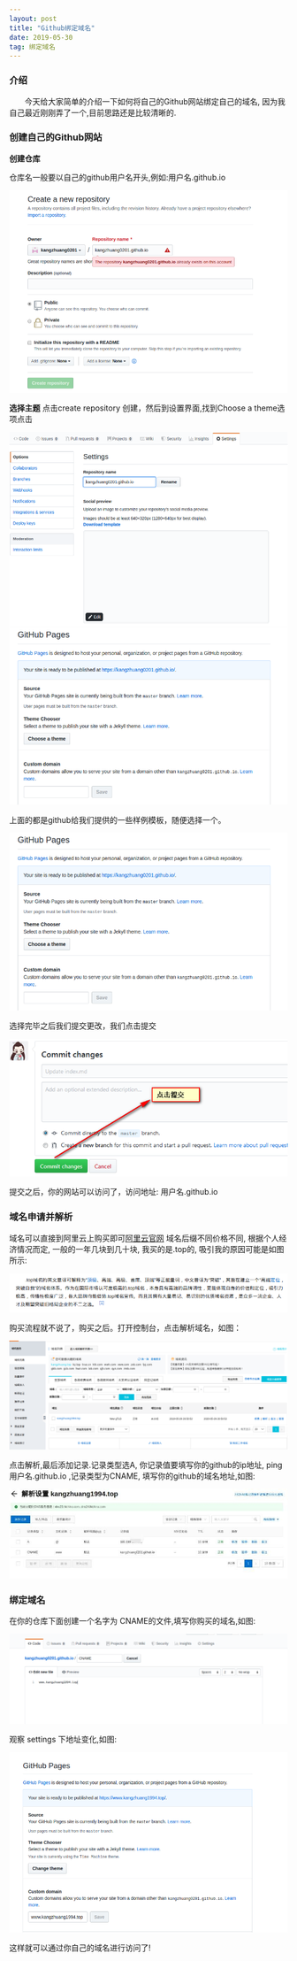 ```yaml
---
layout: post
title: "Github绑定域名"
date: 2019-05-30
tag: 绑定域名
---
```


### 介绍

　　今天给大家简单的介绍一下如何将自己的Github网站绑定自己的域名, 因为我自己最近刚刚弄了一个,目前思路还是比较清晰的.

### 创建自己的Github网站

**创建仓库**

仓库名一般要以自己的github用户名开头,例如:用户名.github.io

![](/images/posts/DomainDeal/CreateRepository.png)

**选择主题**
点击create repository 创建，然后到设置界面,找到Choose a theme选项点击

![](/images/posts/DomainDeal/Setting.png)
![](/images/posts/DomainDeal/ChooseTheme.png)

上面的都是github给我们提供的一些样例模板，随便选择一个。

![](/images/posts/DomainDeal/ChooseTheme.png)

选择完毕之后我们提交更改，我们点击提交

![](/images/posts/DomainDeal/Submit.png)

提交之后，你的网站可以访问了，访问地址:  用户名.github.io

### 域名申请并解析

域名可以直接到阿里云上购买即可[阿里云官网](https://www.aliyun.com/?utm_content=se_1000301881&source=5176.11533457&userCode=rqgd7c6l)
域名后缀不同价格不同, 根据个人经济情况而定, 一般的一年几块到几十块, 我买的是.top的, 吸引我的原因可能是如图所示:

![](/images/posts/DomainDeal/top.png)

购买流程就不说了，购买之后。打开控制台，点击解析域名，如图：

![](/images/posts/DomainDeal/JieXi.png)

点击解析,最后添加记录.记录类型选A, 你记录值要填写你的github的ip地址, ping 用户名.github.io ,记录类型为CNAME, 填写你的github的域名地址,如图:

![](/images/posts/DomainDeal/AddRecords.jpg)

### 绑定域名
在你的仓库下面创建一个名字为 CNAME的文件,填写你购买的域名,如图:

![](/images/posts/DomainDeal/CNAME.png)

观察 settings 下地址变化,如图:

![](/images/posts/DomainDeal/AddrChange.png)

这样就可以通过你自己的域名进行访问了!



